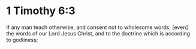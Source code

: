 # 1 Timothy 6:3

If any man teach otherwise, and consent not to wholesome words, [even] the words of our Lord Jesus Christ, and to the doctrine which is according to godliness;